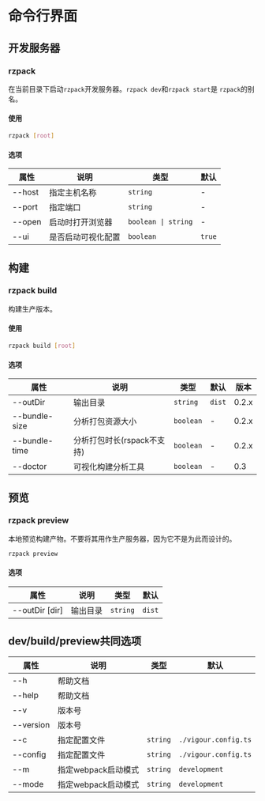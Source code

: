 # 命令行界面

## 开发服务器

### rzpack

在当前目录下启动`rzpack`开发服务器。`rzpack dev`和`rzpack start`是 `rzpack`的别名。

#### 使用

```sh
rzpack [root]
```

#### 选项

| 属性   | 说明               | 类型                | 默认   |
| ------ | ------------------ | ------------------- | ------ |
| --host | 指定主机名称       | `string`            | -      |
| --port | 指定端口           | `string`            | -      |
| --open | 启动时打开浏览器   | `boolean \| string` | -      |
| --ui   | 是否启动可视化配置 | `boolean`           | `true` |

## 构建

### rzpack build

构建生产版本。

#### 使用

```sh
rzpack build [root]
```

#### 选项

| 属性          | 说明                       | 类型      | 默认   | 版本  |
| ------------- | -------------------------- | --------- | ------ | ----- |
| --outDir      | 输出目录                   | `string`  | `dist` | 0.2.x |
| --bundle-size | 分析打包资源大小           | `boolean` | -      | 0.2.x |
| --bundle-time | 分析打包时长(rspack不支持) | `boolean` | -      | 0.2.x |
| --doctor      | 可视化构建分析工具         | `boolean` | -      | 0.3   |

## 预览

### rzpack preview

本地预览构建产物。不要将其用作生产服务器，因为它不是为此而设计的。

```sh
rzpack preview
```

#### 选项

| 属性           | 说明     | 类型     | 默认   |
| -------------- | -------- | -------- | ------ |
| --outDir [dir] | 输出目录 | `string` | `dist` |


## dev/build/preview共同选项

| 属性      | 说明                | 类型     | 默认                 |
| --------- | ------------------- | -------- | -------------------- |
| --h       | 帮助文档            |          |                      |
| --help    | 帮助文档            |          |                      |
| --v       | 版本号              |          |                      |
| --version | 版本号              |          |                      |
| --c       | 指定配置文件        | `string` | `./vigour.config.ts` |
| --config  | 指定配置文件        | `string` | `./vigour.config.ts` |
| --m       | 指定webpack启动模式 | `string` | `development`        |
| --mode    | 指定webpack启动模式 | `string` | `development`        |